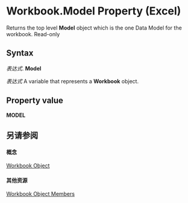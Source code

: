 
# Workbook.Model Property (Excel)

Returns the top level  **Model** object which is the one Data Model for the workbook. Read-only


## Syntax

 _表达式_. **Model**

 _表达式_ A variable that represents a **Workbook** object.


## Property value

 **MODEL**


## 另请参阅


#### 概念


[Workbook Object](8c00aa60-c974-eed3-0812-3c9625eb0d4c.md)
#### 其他资源


[Workbook Object Members](http://msdn.microsoft.com/library/dce102a3-25de-3ff4-2ce5-bc56e08baca7%28Office.15%29.aspx)